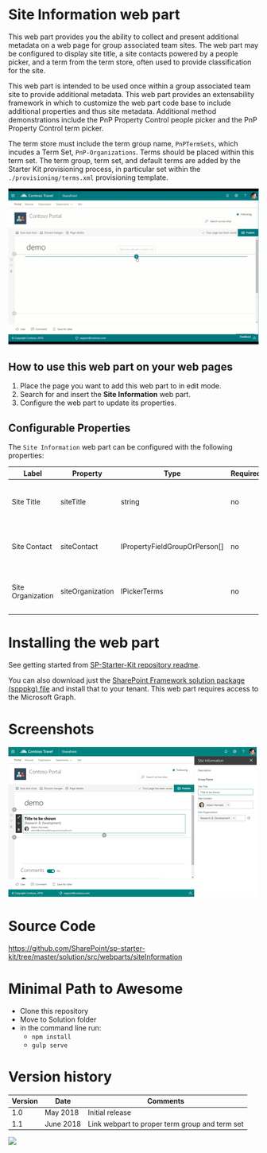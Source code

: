 # Site Information web part

This web part provides you the ability to collect and present additional metadata on a web page for group associated team sites. The web part may be configured to display site title, a site contacts powered by a people picker, and a term from the term store, often used to provide classification for the site.

This web part is intended to be used once within a group associated team site to provide additional metadata. This web part provides an extensability framework in which to customize the web part code base to include additional properties and thus site metadata. Additional method demonstrations include the PnP Property Control people picker and the PnP Property Control term picker.

The term store must include the term group name, `PnPTermSets`, which incudes a Term Set, `PnP-Organizations`. Terms should be placed within this term set. The term group, term set, and default terms are added by the Starter Kit provisioning process, in particular set within the `./provisioning/terms.xml` provisioning template.

![Site Information](../../assets/images/components/part-site-information.gif)

## How to use this web part on your web pages

1. Place the page you want to add this web part to in edit mode.
2. Search for and insert the **Site Information** web part.
3. Configure the web part to update its properties.

## Configurable Properties

The `Site Information` web part can be configured with the following properties:

| Label | Property | Type | Required | Description |
| ---- | ---- | ---- | ---- | ---- |
| Site Title | siteTitle | string | no | Default: Contoso Portal - the title of the site |
| Site Contact | siteContact | IPropertyFieldGroupOrPerson[] | no | A site contact based on a people picker |
| Site Organization | siteOrganization | IPickerTerms | no | The site's organization, based on a taxonomy termset |

# Installing the web part

See getting started from [SP-Starter-Kit repository readme](https://github.com/SharePoint/sp-starter-kit). 

You can also download just the [SharePoint Framework solution package (spppkg) file](https://github.com/SharePoint/sp-starter-kit/blob/master/package/sharepoint-starter-kit.sppkg) and install that to your tenant. This web part requires access to the Microsoft Graph.

# Screenshots

![Site Information](../../assets/images/components/part-site-information.png)

# Source Code

https://github.com/SharePoint/sp-starter-kit/tree/master/solution/src/webparts/siteInformation

# Minimal Path to Awesome

- Clone this repository
- Move to Solution folder
- in the command line run:
  - `npm install`
  - `gulp serve`

# Version history

Version|Date|Comments
-------|----|--------
1.0|May 2018|Initial release
1.1|June 2018|Link webpart to proper term group and term set


![](https://telemetry.sharepointpnp.com/sp-starter-kit/documentation/components/wp-site-information)